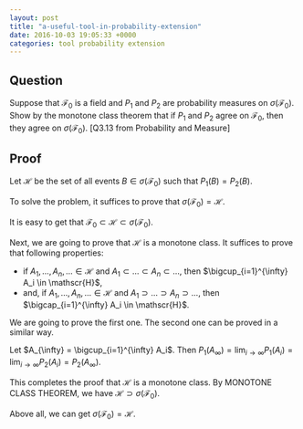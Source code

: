 ```yaml
---
layout: post
title: "a-useful-tool-in-probability-extension"
date: 2016-10-03 19:05:33 +0000
categories: tool probability extension
---
```




## Question

Suppose that $\mathscr{F}_0$ is a field and $P_1$ and $P_2$ are probability measures on $\sigma(\mathscr{F}_0)$. Show by the monotone class theorem that if $P_1$ and $P_2$ agree on $\mathscr{F}_0$, then they agree on $\sigma(\mathscr{F}_0)$. [Q3.13 from Probability and Measure]

## Proof

Let $\mathscr{H}$ be the set of all events $B \in \sigma(\mathscr{F}_0)$ such that $P_1(B) = P_2(B)$. 

To solve the problem, it suffices to prove that $\sigma(\mathscr{F}_0) = \mathscr{H}$.

It is easy to get that $\mathscr{F_0} \subset \mathscr{H} \subset \sigma(\mathscr{F}_0)$.

Next, we are going to prove that $\mathscr{H}$ is a monotone class. It suffices to prove that following properties:

* if $A_1, \dots, A_n, \dots \in \mathscr{H}$ and $A_1  \subset \dots \subset A_n \subset \dots$, then 
$\bigcup_{i=1}^{\infty} A_i \in \mathscr{H}$,
* and, if $A_1, \dots, A_n, \dots \in \mathscr{H}$ and $A_1  \supset \dots \supset A_n \supset \dots$, then 
$\bigcap_{i=1}^{\infty} A_i \in \mathscr{H}$.

We are going to prove the first one. The second one can be proved in a similar way.

Let $A_{\infty} = \bigcup_{i=1}^{\infty} A_i$. Then $P_1 (A_{\infty}) = \lim_{i\rightarrow \infty} P_1(A_i) = \lim_{i\rightarrow \infty} P_2(A_i) = P_2(A_{\infty})$.


This completes the proof that $\mathscr{H}$ is a monotone class. By MONOTONE CLASS THEOREM, we have $\mathscr{H} \supset \sigma(\mathscr{F}_0)$. 

Above all, we can get $\sigma(\mathscr{F}_0) = \mathscr{H}$.